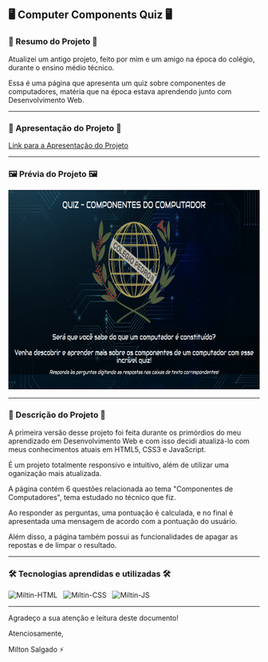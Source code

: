 ## 🖥️ Computer Components Quiz 🖥️

### 📄 Resumo do Projeto 📄

Atualizei um antigo projeto, feito por mim e um amigo na época do colégio, durante o ensino médio técnico.

Essa é uma página que apresenta um quiz sobre componentes de computadores, matéria que na época estava aprendendo junto com Desenvolvimento Web.

<hr>

### 🚀 Apresentação do Projeto 🚀

<a target="_blank" href="https://www.linkedin.com/posts/milton-salgado-leandro_html-css-js-activity-6960070012174766081-xinu?utm_source=linkedin_share&utm_medium=member_desktop_web">Link para a Apresentação do Projeto<a>

<hr>

### 🖼️ Prévia do Projeto 🖼️

<div align="center">
  <img height="400em" src="images/demo/computer_components_quiz.png">
</div>

<hr>

### 📖 Descrição do Projeto 📖

A primeira versão desse projeto foi feita durante os primórdios do meu aprendizado em Desenvolvimento Web e com isso decidi atualizá-lo com meus conhecimentos atuais em HTML5, CSS3 e JavaScript.

É um projeto totalmente responsivo e intuitivo, além de utilizar uma oganização mais atualizada.

A página contém 6 questões relacionada ao tema "Componentes de Computadores", tema estudado no técnico que fiz.

Ao responder as perguntas, uma pontuação é calculada, e no final é apresentada uma mensagem de acordo com a pontuação do usuário.

Além disso, a página também possui as funcionalidades de apagar as repostas e de limpar o resultado.

<hr>

### 🛠️ Tecnologias aprendidas e utilizadas 🛠️

<div style="display: inline_block">
  <img align="center" alt="Miltin-HTML" height="40" width="40" src="https://cdn.jsdelivr.net/gh/devicons/devicon/icons/html5/html5-plain.svg">
  &nbsp;
  <img align="center" alt="Miltin-CSS" height="40" width="40" src="https://cdn.jsdelivr.net/gh/devicons/devicon/icons/css3/css3-plain.svg">
  &nbsp;
  <img align="center" alt="Miltin-JS" height="40" width="40" src="https://cdn.jsdelivr.net/gh/devicons/devicon/icons/javascript/javascript-plain.svg">
</div>

<hr>

Agradeço a sua atenção e leitura deste documento!

Atenciosamente, 

Milton Salgado ⚡
